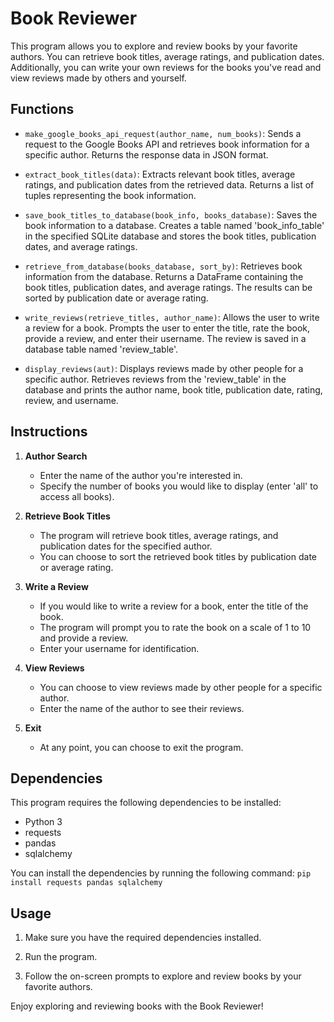 # Book Reviewer

This program allows you to explore and review books by your favorite authors. You can retrieve book titles, average ratings, and publication dates. Additionally, you can write your own reviews for the books you've read and view reviews made by others and yourself.

## Functions

- `make_google_books_api_request(author_name, num_books)`: Sends a request to the Google Books API and retrieves book information for a specific author. Returns the response data in JSON format.

- `extract_book_titles(data)`: Extracts relevant book titles, average ratings, and publication dates from the retrieved data. Returns a list of tuples representing the book information.

- `save_book_titles_to_database(book_info, books_database)`: Saves the book information to a database. Creates a table named 'book_info_table' in the specified SQLite database and stores the book titles, publication dates, and average ratings.

- `retrieve_from_database(books_database, sort_by)`: Retrieves book information from the database. Returns a DataFrame containing the book titles, publication dates, and average ratings. The results can be sorted by publication date or average rating.

- `write_reviews(retrieve_titles, author_name)`: Allows the user to write a review for a book. Prompts the user to enter the title, rate the book, provide a review, and enter their username. The review is saved in a database table named 'review_table'.

- `display_reviews(aut)`: Displays reviews made by other people for a specific author. Retrieves reviews from the 'review_table' in the database and prints the author name, book title, publication date, rating, review, and username.

## Instructions

1. **Author Search**

   - Enter the name of the author you're interested in.
   - Specify the number of books you would like to display (enter 'all' to access all books).

2. **Retrieve Book Titles**

   - The program will retrieve book titles, average ratings, and publication dates for the specified author.
   - You can choose to sort the retrieved book titles by publication date or average rating.

3. **Write a Review**

   - If you would like to write a review for a book, enter the title of the book.
   - The program will prompt you to rate the book on a scale of 1 to 10 and provide a review.
   - Enter your username for identification.

4. **View Reviews**

   - You can choose to view reviews made by other people for a specific author.
   - Enter the name of the author to see their reviews.

5. **Exit**

   - At any point, you can choose to exit the program.

## Dependencies

This program requires the following dependencies to be installed:

- Python 3
- requests
- pandas
- sqlalchemy

You can install the dependencies by running the following command:
`pip install requests pandas sqlalchemy`

## Usage

1. Make sure you have the required dependencies installed.

2. Run the program.

3. Follow the on-screen prompts to explore and review books by your favorite authors.

Enjoy exploring and reviewing books with the Book Reviewer!


